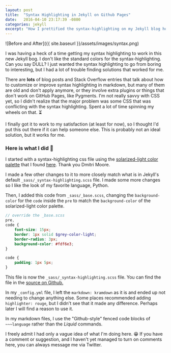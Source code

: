 ```yaml
---
layout: post
title:  "Syntax Highlighting in Jekyll on Github Pages"
date:   2016-04-10 23:17:39 -0800
categories: jekyll
excerpt: "How I prettified the syntax-highlighting on my Jekyll blog hosted on GitHub Pages."
---
```


![Before and After]({{ site.baseurl }}/assets/images/syntax.png)

I was having a heck of a time getting my syntax highlighting to work in this new Jekyll bog. I don't like the standard colors
for the syntax-highlighting. Can you say DULL? I just wanted the syntax highlighting to go from boring to interesting, but I had a lot of trouble finding solutions that worked for me.

There are **lots** of blog posts
and Stack Overflow entries that talk about how to customize or improve syntax highlighting in markdown, but many of them are old and don't apply anymore,
or they involve extra plugins or things that don't work on GitHub Pages, like Pygments. I'm not really savvy with CSS yet, so I didn't realize that the major problem was some CSS that was conflicting with the syntax highlighting. Spent a lot of time spinning my wheels on that. ⏳

 I finally got it to work to my satisfaction (at least for now), so I thought I'd put this out there if it can help someone else. This is probably not an ideal solution, but it works for me.

### Here is what I did 👏

I started with a syntax-highlighting css file using the [solarized-light color palette][solarized] that I found [here][css-file]. Thank you Dmitri Moore.

I made a few other changes to it to more closely match what is in Jekyll's default `_sass/_syntax-highlighting.scss` file. I made some more changes so I like the look of my favorite language, Python.

Then, I added this code from `_sass/_base.scss`, changing the `background-color` for the `code` inside the `pre` to match the `background-color` of the solarized-light color palette.

~~~scss
// override the _base.scss
pre,
code {
    font-size: 15px;
    border: 1px solid $grey-color-light;
    border-radius: 3px;
    background-color: #fdf6e3;
}

code {
    padding: 1px 5px;
}
~~~

This file is now the `_sass/_syntax-highlighting.scss` file. You can find the file in the [source on Github.][purplediane]

In my `_config.yml` file, I left the `markdown: kramdown` as it is and ended up not needing to change anything else. Some places recommended adding `highlighter: rouge`, but I didn't see that it made any difference. Perhaps later I will find a reason to use it.

In my markdown files, I use the "Github-style" fenced code blocks of `~~~language` rather than the *Liquid* commands.

I freely admit I had only a vague idea of what I'm doing here. 😁 If you have a comment or suggestion, and I haven't yet managed to turn on comments here, you can always message me via Twitter.


[css-file]: http://demisx.github.io/jekyll/2014/01/13/improve-code-highlighting-in-jekyll.html
[solarized]: http://ethanschoonover.com/solarized
[purplediane]: https://github.com/purplediane/purplediane.github.io/blob/master/_sass/_syntax-highlighting.scss
